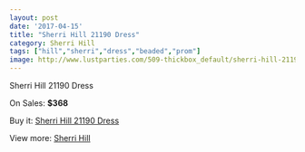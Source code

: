 ```yaml
---
layout: post
date: '2017-04-15'
title: "Sherri Hill 21190 Dress"
category: Sherri Hill
tags: ["hill","sherri","dress","beaded","prom"]
image: http://www.lustparties.com/509-thickbox_default/sherri-hill-21190-dress.jpg
---
```

Sherri Hill 21190 Dress

On Sales: **$368**
<a href="https://www.lustparties.com/en/sherri-hill/179-sherri-hill-21190-dress.html"><amp-img layout="responsive" width="600" height="600" src="//www.lustparties.com/509-thickbox_default/sherri-hill-21190-dress.jpg" alt="Sherri Hill 21190 Dress 0" /></a>
<a href="https://www.lustparties.com/en/sherri-hill/179-sherri-hill-21190-dress.html"><amp-img layout="responsive" width="600" height="600" src="//www.lustparties.com/510-thickbox_default/sherri-hill-21190-dress.jpg" alt="Sherri Hill 21190 Dress 1" /></a>

Buy it: [Sherri Hill 21190 Dress](https://www.lustparties.com/en/sherri-hill/179-sherri-hill-21190-dress.html "Sherri Hill 21190 Dress")

View more: [Sherri Hill](https://www.lustparties.com/en/2-sherri-hill "Sherri Hill")